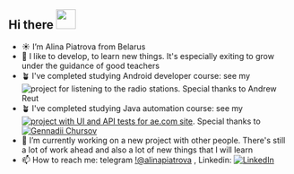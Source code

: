 ## Hi there <img src="https://media.giphy.com/media/hvRJCLFzcasrR4ia7z/giphy.gif" width="35"> 

- ☀️ I’m Alina Piatrova from Belarus
- 🌱 I like to develop, to learn new things. It's especially exiting to grow under the guidance of good teachers
- 🪴 I've completed studying Android developer course: see my ![project for listening to the radio stations](https://github.com/FoxyTheOne/GRADUATE_WORK). Special thanks to  Andrew Reut
- 🪴 I've completed studying Java automation course: see my [![project with UI and API tests for ae.com site](https://img.shields.io/badge/Мой_Проект-FF6A00?style=for-the-badge&logo=github&logoColor=white)](https://github.com/FoxyTheOne/AmericanEagleTestsProject). Special thanks to [![Gennadii Chursov](https://img.shields.io/badge/mentor-181717?style=for-the-badge&logo=github&logoColor=white)](https://github.com/topsycreed)
- 🔭 I’m currently working on a new project with other people. There's still a lot of work ahead and also a lot of new things that I will learn
- 📫 How to reach me: telegram [!@alinapiatrova](https://t.me/@alinapiatrova) , Linkedin: [![LinkedIn](https://img.shields.io/badge/LinkedIn-0A66C2?style=for-the-badge&logo=linkedin&logoColor=white)](https://www.linkedin.com/in/alina-piatrova/)


<!--
**FoxyTheOne/FoxyTheOne** is a ✨ _special_ ✨ repository because its `README.md` (this file) appears on your GitHub profile.

Here are some ideas to get you started:

- 🔭 I’m currently working on ...
- 🌱 I’m currently learning ...
- 👯 I’m looking to collaborate on ...
- 🤔 I’m looking for help with ...
- 💬 Ask me about ...
- 📫 How to reach me: ...
- 😄 Pronouns: ...
- ⚡ Fun fact: ...

- 🪴 I've completed studying Android developer course: see my [![project for listening to the radio stations](https://img.shields.io/badge/Мой_Проект-FF6A00?style=for-the-badge&logo=github&logoColor=white)](https://github.com/FoxyTheOne/GRADUATE_WORK). Special thanks to  Andrew Reut
- 🪴 I've completed studying Java automation course: see my [![project with UI and API tests for ae.com site](https://img.shields.io/badge/Мой_Проект-FF6A00?style=for-the-badge&logo=github&logoColor=white)](https://github.com/FoxyTheOne/AmericanEagleTestsProject). Special thanks to [![Gennadii Chursov](https://img.shields.io/badge/mentor-181717?style=for-the-badge&logo=github&logoColor=white)](https://github.com/topsycreed)
- 📫 How to reach me: telegram [![@alinapiatrova](https://img.shields.io/badge/Telegram-26A5E4?style=for-the-badge&logo=telegram&logoColor=white)](https://t.me/@alinapiatrova) , Linkedin: [![LinkedIn](https://img.shields.io/badge/LinkedIn-0A66C2?style=for-the-badge&logo=linkedin&logoColor=white)](https://www.linkedin.com/in/alina-piatrova/)

-->
